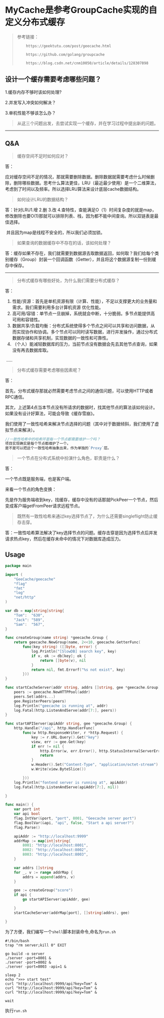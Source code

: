 # MyCache是参考GroupCache实现的自定义分布式缓存
> 参考链接：  
> 
>         https://geektutu.com/post/geecache.html  
>         
>         https://github.com/golang/groupcache  
> 	  
>         https://blog.csdn.net/cnm10050/article/details/128307898
## 设计一个缓存需要考虑哪些问题？  

1.缓存内存不够时该如何处理?  

2.并发写入冲突如何解决？  

3.单机性能不够该怎么办？  


> 从这三个问题出发，去尝试实现一个缓存，并在学习过程中提出新的问题。
----------------------------------------------------------------
## Q&A



> 缓存空间不足时如何应对？

答：

应对缓存空间不足的情况，那就需要删除数据。删除数据就需要考虑什么时候删除，删除哪些数据。思考什么算法更佳，LRU（最近最少使用）是一个二维算法，考虑到了时间以及频率。所以选择LRU算法来设计底层cache数据结构。



> 如何设计LRU的数据结构？

答：针对LRU1.增 2.删 3.改 4.查特性，查能满足O（1）时间复杂度的就是map，修改删除也要O(1)那就可以排除列表、栈，因为都不能中间查询。所以双链表是最佳选择。

​		并且因为map是线程不安全的，所以我们必须加锁。



> 如果查询的数据缓存中不存在的话，该如何处理？

答：缓存如果不存在，我们就需要到数据源去取数据返回，如何取？我们给每个类别缓存（Group）封装一个回调函数（Getter），并且将这个数据源复制一份到缓存中保存。



----------------------------------------------

> 分布式缓存有哪些好处，为什么我们需要分布式缓存？

答：

1. 性能/资源：首先是单机资源有限（计算、性能），不足以支撑更大的业务量和需求。我们需要利用多台计算机资源 优化性能。
2. 高可用/容错：单节点一旦崩掉，系统就会中断，十分脆弱。多节点能提供高可用和容错性。
3. 数据共享/负载均衡：分布式系统使得多个节点之间可以共享和访问数据，从而实现协作和协调。多个节点可以同时读写数据，进行并发操作，通过分布式数据存储和共享机制，实现数据的一致性和可靠性。
4. （个人）能减轻数据库的压力，当前节点没有数据会先去其他节点查询，如果没有再去数据库取。

​			 .....

> 分布式缓存需要考虑哪些因素呢？

答：

首先，分布式缓存那就必然需要考虑节点之间的通信问题，可以使用HTTP或者RPC通信。

其次，上述第4点当本节点没有所请求的数据时，找其他节点的算法该如何设计。如果没有设计好算法，可能会导致《缓存雪崩》。

我们使用了一致性哈希来解决节点选择的问题（其中对于数据倾斜，我们使用了虚拟节点来解决）。

```go
//一致性哈希中的哈希环是每一个节点都需要维护一个吗？
项目实现确实是每个节点都维护了一个。
是不是可以把这个一致性哈希抽象出来，作为单独的`Proxy`层。
```



> 一个节点在分布式系统中扮演什么角色，职责是什么？

答：

一个节点既是服务端，也是客户端。

来看一个节点的角色变换：

先是作为服务端收到key，找缓存，缓存中没有的话那就PickPeer一个节点，然后变成客户端getFromPeer请求远程节点。





> 既然有一致性哈希来通过key选择节点了，为什么还需要singleflight防止缓存击穿。

答：一致性哈希算法解决了key选择节点的问题。缓存击穿是因为选择节点后并发请求热点key，然后在缓存未命中的情况下对数据库造成压力。




## Usage

```go
package main

import (
	"GeeCache/geecache"
	"flag"
	"fmt"
	"log"
	"net/http"
)

var db = map[string]string{
	"Tom":  "630",
	"Jack": "589",
	"Sam":  "567",
}

func createGroup(name string) *geecache.Group {
	return geecache.NewGroup(name, 2<<10, geecache.GetterFunc(
		func(key string) ([]byte, error) {
			log.Println("[SlowDB] search key", key)
			if v, ok := db[key]; ok {
				return []byte(v), nil
			}
			return nil, fmt.Errorf("%s not exist", key)
		}))
}

func startCacheServer(addr string, addrs []string, gee *geecache.Group) {
	peers := geecache.NewHTTPPool(addr)
	peers.Set(addrs...)
	gee.RegisterPeers(peers)
	log.Println("geecache is running at", addr)
	log.Fatal(http.ListenAndServe(addr[7:], peers))
}

func startAPIServer(apiAddr string, gee *geecache.Group) {
	http.Handle("/api", http.HandlerFunc(
		func(w http.ResponseWriter, r *http.Request) {
			key := r.URL.Query().Get("key")
			view, err := gee.Get(key)
			if err != nil {
				http.Error(w, err.Error(), http.StatusInternalServerError)
				return
			}
			w.Header().Set("Content-Type", "application/octet-stream")
			w.Write(view.ByteSlice())

		}))
	log.Println("fontend server is running at", apiAddr)
	log.Fatal(http.ListenAndServe(apiAddr[7:], nil))

}

func main() {
	var port int
	var api bool
	flag.IntVar(&port, "port", 8001, "Geecache server port")
	flag.BoolVar(&api, "api", false, "Start a api server?")
	flag.Parse()

	apiAddr := "http://localhost:9999"
	addrMap := map[int]string{
		8001: "http://localhost:8001",
		8002: "http://localhost:8002",
		8003: "http://localhost:8003",
	}

	var addrs []string
	for _, v := range addrMap {
		addrs = append(addrs, v)
	}

	gee := createGroup("score")
	if api {
		go startAPIServer(apiAddr, gee)

	}
	startCacheServer(addrMap[port], []string(addrs), gee)

}
```
为了方便，我们编写一个`shell`脚本封装命令,命名为`run.sh`
```shell
#!/bin/bash
trap "rm server;kill 0" EXIT

go build -o server
./server -port=8001 &
./server -port=8002 &
./server -port=8003 -api=1 &

sleep 2
echo ">>> start test"
curl "http://localhost:9999/api?key=Tom" &
curl "http://localhost:9999/api?key=Tom" &
curl "http://localhost:9999/api?key=Tom" &

wait
```
执行`run.sh`
